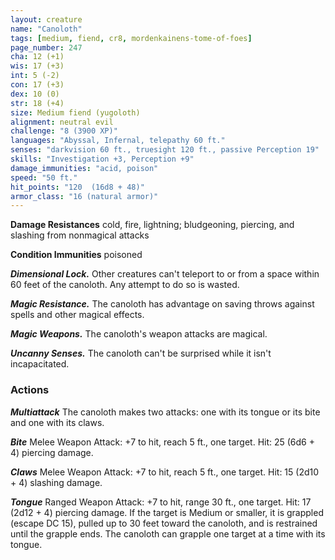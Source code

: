 ```yaml
---
layout: creature
name: "Canoloth"
tags: [medium, fiend, cr8, mordenkainens-tome-of-foes]
page_number: 247
cha: 12 (+1)
wis: 17 (+3)
int: 5 (-2)
con: 17 (+3)
dex: 10 (0)
str: 18 (+4)
size: Medium fiend (yugoloth)
alignment: neutral evil
challenge: "8 (3900 XP)"
languages: "Abyssal, Infernal, telepathy 60 ft."
senses: "darkvision 60 ft., truesight 120 ft., passive Perception 19"
skills: "Investigation +3, Perception +9"
damage_immunities: "acid, poison"
speed: "50 ft."
hit_points: "120  (16d8 + 48)"
armor_class: "16 (natural armor)"
---
```


**Damage Resistances** cold, fire, lightning; bludgeoning, piercing, and slashing from nonmagical attacks

**Condition Immunities** poisoned

***Dimensional Lock.*** Other creatures can't teleport to or from a space within 60 feet of the canoloth. Any attempt to do so is wasted.

***Magic Resistance.*** The canoloth has advantage on saving throws against spells and other magical effects.

***Magic Weapons.*** The canoloth's weapon attacks are magical.

***Uncanny Senses.*** The canoloth can't be surprised while it isn't incapacitated.

### Actions

***Multiattack*** The canoloth makes two attacks: one with its tongue or its bite and one with its claws.

***Bite*** Melee Weapon Attack: +7 to hit, reach 5 ft., one target. Hit: 25 (6d6 + 4) piercing damage.

***Claws*** Melee Weapon Attack: +7 to hit, reach 5 ft., one target. Hit: 15 (2d10 + 4) slashing damage.

***Tongue*** Ranged Weapon Attack: +7 to hit, range 30 ft., one target. Hit: 17 (2d12 + 4) piercing damage. If the target is Medium or smaller, it is grappled (escape DC 15), pulled up to 30 feet toward the canoloth, and is restrained until the grapple ends. The canoloth can grapple one target at a time with its tongue.